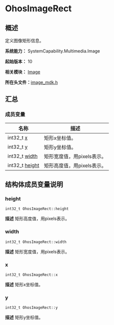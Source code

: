 # OhosImageRect


## 概述

定义图像矩形信息。

**系统能力：** SystemCapability.Multimedia.Image

**起始版本：** 10

**相关模块：** [Image](image.md)

**所在头文件：**[image_mdk.h](image__mdk_8h.md)


## 汇总


### 成员变量

| 名称 | 描述 | 
| -------- | -------- |
| int32_t [x](#x) | 矩形x坐标值。  |
| int32_t [y](#y) | 矩形y坐标值。  |
| int32_t [width](#width) | 矩形宽度值，用pixels表示。  |
| int32_t [height](#height) | 矩形高度值，用pixels表示。  |


## 结构体成员变量说明


### height

```
int32_t OhosImageRect::height
```
**描述**
矩形高度值，用pixels表示。


### width

```
int32_t OhosImageRect::width
```
**描述**
矩形宽度值，用pixels表示。


### x

```
int32_t OhosImageRect::x
```
**描述**
矩形x坐标值。


### y

```
int32_t OhosImageRect::y
```
**描述**
矩形y坐标值。
